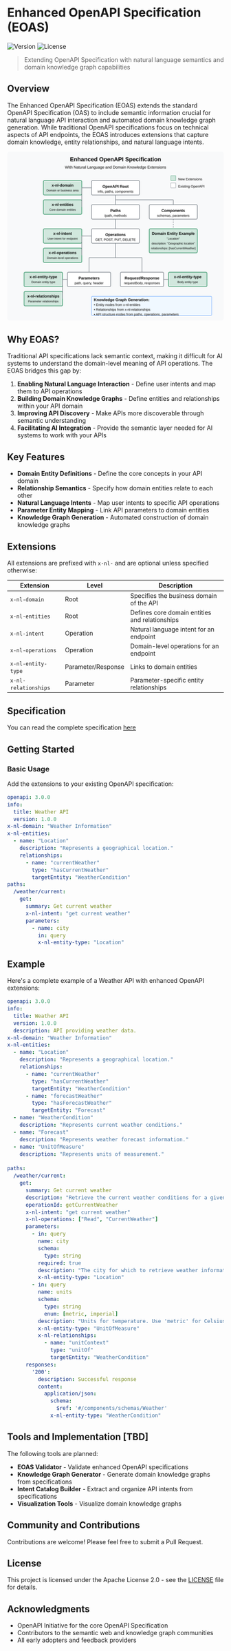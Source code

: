 # Enhanced OpenAPI Specification (EOAS)

![Version](https://img.shields.io/badge/version-1.1-blue)
![License](https://img.shields.io/badge/license-Apache%202.0-green)

> Extending OpenAPI Specification with natural language semantics and domain knowledge graph capabilities

## Overview

The Enhanced OpenAPI Specification (EOAS) extends the standard OpenAPI Specification (OAS) to include semantic information crucial for natural language API interaction and automated domain knowledge graph generation. While traditional OpenAPI specifications focus on technical aspects of API endpoints, the EOAS introduces extensions that capture domain knowledge, entity relationships, and natural language intents.

![Enhanced Domain Knowledge Graph](./images/domain-knowledge-graph.svg)

## Why EOAS?

Traditional API specifications lack semantic context, making it difficult for AI systems to understand the domain-level meaning of API operations. The EOAS bridges this gap by:

1. **Enabling Natural Language Interaction** - Define user intents and map them to API operations
2. **Building Domain Knowledge Graphs** - Define entities and relationships within your API domain
3. **Improving API Discovery** - Make APIs more discoverable through semantic understanding
4. **Facilitating AI Integration** - Provide the semantic layer needed for AI systems to work with your APIs

## Key Features

- **Domain Entity Definitions** - Define the core concepts in your API domain
- **Relationship Semantics** - Specify how domain entities relate to each other
- **Natural Language Intents** - Map user intents to specific API operations
- **Parameter Entity Mapping** - Link API parameters to domain entities
- **Knowledge Graph Generation** - Automated construction of domain knowledge graphs

## Extensions

All extensions are prefixed with `x-nl-` and are optional unless specified otherwise:

| Extension | Level | Description |
|-----------|-------|-------------|
| `x-nl-domain` | Root | Specifies the business domain of the API |
| `x-nl-entities` | Root | Defines core domain entities and relationships |
| `x-nl-intent` | Operation | Natural language intent for an endpoint |
| `x-nl-operations` | Operation | Domain-level operations for an endpoint |
| `x-nl-entity-type` | Parameter/Response | Links to domain entities |
| `x-nl-relationships` | Parameter | Parameter-specific entity relationships |

## Specification
You can read the complete specification [here](./specification.md)

## Getting Started

### Basic Usage

Add the extensions to your existing OpenAPI specification:

```yaml
openapi: 3.0.0
info:
  title: Weather API
  version: 1.0.0
x-nl-domain: "Weather Information"
x-nl-entities:
  - name: "Location"
    description: "Represents a geographical location."
    relationships:
      - name: "currentWeather"
        type: "hasCurrentWeather"
        targetEntity: "WeatherCondition"
paths:
  /weather/current:
    get:
      summary: Get current weather
      x-nl-intent: "get current weather"
      parameters:
        - name: city
          in: query
          x-nl-entity-type: "Location"
```

## Example

Here's a complete example of a Weather API with enhanced OpenAPI extensions:

```yaml
openapi: 3.0.0
info:
  title: Weather API
  version: 1.0.0
  description: API providing weather data.
x-nl-domain: "Weather Information"
x-nl-entities:
  - name: "Location"
    description: "Represents a geographical location."
    relationships:
      - name: "currentWeather"
        type: "hasCurrentWeather"
        targetEntity: "WeatherCondition"
      - name: "forecastWeather"
        type: "hasForecastWeather"
        targetEntity: "Forecast"
  - name: "WeatherCondition"
    description: "Represents current weather conditions."
  - name: "Forecast"
    description: "Represents weather forecast information."
  - name: "UnitOfMeasure"
    description: "Represents units of measurement."

paths:
  /weather/current:
    get:
      summary: Get current weather
      description: "Retrieve the current weather conditions for a given city."
      operationId: getCurrentWeather
      x-nl-intent: "get current weather"
      x-nl-operations: ["Read", "CurrentWeather"]
      parameters:
        - in: query
          name: city
          schema:
            type: string
          required: true
          description: "The city for which to retrieve weather information."
          x-nl-entity-type: "Location"
        - in: query
          name: units
          schema:
            type: string
            enum: [metric, imperial]
          description: "Units for temperature. Use 'metric' for Celsius and 'imperial' for Fahrenheit."
          x-nl-entity-type: "UnitOfMeasure"
          x-nl-relationships:
            - name: "unitContext"
              type: "unitOf"
              targetEntity: "WeatherCondition"
      responses:
        '200':
          description: Successful response
          content:
            application/json:
              schema:
                $ref: '#/components/schemas/Weather'
              x-nl-entity-type: "WeatherCondition"
```

## Tools and Implementation [TBD]

The following tools are planned:

- **EOAS Validator** - Validate enhanced OpenAPI specifications
- **Knowledge Graph Generator** - Generate domain knowledge graphs from specifications
- **Intent Catalog Builder** - Extract and organize API intents from specifications
- **Visualization Tools** - Visualize domain knowledge graphs

## Community and Contributions

Contributions are welcome! Please feel free to submit a Pull Request.


## License

This project is licensed under the Apache License 2.0 - see the [LICENSE](LICENSE) file for details.

## Acknowledgments

- OpenAPI Initiative for the core OpenAPI Specification
- Contributors to the semantic web and knowledge graph communities
- All early adopters and feedback providers